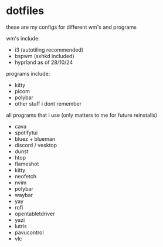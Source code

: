 # dotfiles
these are my configs for different wm's and programs

wm's include:
- i3 (autotiling recommended)
- bspwm (sxhkd included)
- hyprland as of 28/10/24

programs include:
- kitty
- picom
- polybar
- other stuff i dont remember









all programs that i use (only matters to me for future reinstalls)
- cava
- spotifytui
- bluez + blueman
- discord / vesktop
- dunst
- htop
- flameshot
- kitty
- neofetch
- nvim
- polybar
- waybar
- yay
- rofi
- opentabletdriver
- yazi
- lutris
- pavucontrol
- vlc

